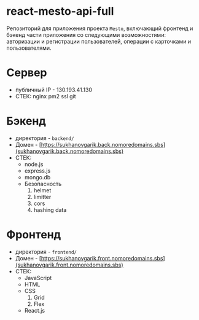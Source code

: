 # react-mesto-api-full

Репозиторий для приложения проекта `Mesto`, включающий фронтенд и бэкенд части приложения со следующими возможностями: авторизации и регистрации пользователей, операции с карточками и пользователями.

# Сервер
* публичный IP - 130.193.41.130
* СТЕК:
  nginx
  pm2
  ssl
  git

# Бэкенд
* директория - `backend/`
* Домен - [https://sukhanovgarik.back.nomoredomains.sbs](sukhanovgarik.back.nomoredomains.sbs)
* СТЕК:
  - node.js
  - express.js
  - mongo.db
  - Безопасность
    1. helmet
    2. limitter
    3. cors
    4. hashing data
    

# Фронтенд
* директория - `frontend/`
* Домен - [https://sukhanovgarik.front.nomoredomains.sbs](sukhanovgarik.front.nomoredomains.sbs)
* СТЕК:
  - JavaScript
  - HTML
  - CSS
    1. Grid
    2. Flex
  - React.js

